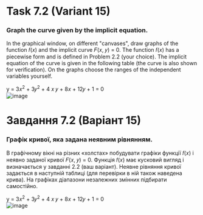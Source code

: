 # Task 7.2 (Variant 15)
### Graph the curve given by the implicit equation.
In the graphical window, on different "canvases", draw graphs of the function 𝑓(𝑥) and the implicit curve 𝐹(𝑥, 𝑦) = 0. 
The function 𝑓(𝑥) has a piecewise form and is defined in Problem 2.2 (your choice). 
The implicit equation of the curve is given in the following table (the curve is also 
shown for verification). On the graphs choose the ranges of the independent variables 
yourself.

y = 3𝑥<sup>2</sup> + 3𝑦<sup>2</sup> + 4 𝑥 𝑦 + 8𝑥 + 12𝑦 + 1 = 0\
![image](https://github.com/MaksymAndreiev/PythonScientificResearchCourse/assets/29687267/86ef3de9-e4f9-461f-b041-618a3c087bd4)


# Завдання 7.2 (Варіант 15) 
### Графік кривої, яка задана неявним рівнянням.
В графічному вікні на різних «холстах» побудувати графіки функції
𝑓(𝑥) і неявно заданої кривої 𝐹(𝑥, 𝑦) = 0. Функція 𝑓(𝑥) має кусковий вигляд і
визначається у завданні 2.2 (ваш варіант). Неявне рівняння кривої задається в
наступній таблиці (для перевірки в ній також наведена крива). На графіках
діапазони незалежних змінних підбирати самостійно.

y = 3𝑥<sup>2</sup> + 3𝑦<sup>2</sup> + 4 𝑥 𝑦 + 8𝑥 + 12𝑦 + 1 = 0\
![image](https://github.com/MaksymAndreiev/PythonScientificResearchCourse/assets/29687267/86ef3de9-e4f9-461f-b041-618a3c087bd4)
